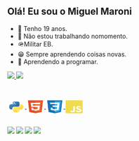 ## Olá! Eu sou o Miguel Maroni

- 🔞 Tenho 19 anos.
- 💼 Não estou trabalhando nomomento.
- 🪖Militar EB.
- 😁 Sempre aprendendo coisas novas.
- 🌱 Aprendendo a programar.

<div> 
  <a href="https://github.com/Mmaronii">
  <img height="180em" src="https://github-readme-stats.vercel.app/api?username=Mmaronii&show_icons=true&theme=dark"/>
  <img height="180em" src="https://github-readme-stats.vercel.app/api/top-langs/?username=Mmaronii&layout=compact&theme=dark"/>
</div>

##

<div style="display: inline_block"><br>
  <img align="center" alt="Miguel-Python" height="30" width="40" src="https://raw.githubusercontent.com/devicons/devicon/master/icons/python/python-original.svg">
  <img align="center" alt="Miguel-HTML" height="30" width="40" src="https://raw.githubusercontent.com/devicons/devicon/master/icons/html5/html5-original.svg">
  <img align="center" alt="Miguel-CSS" height="30" width="40" src="https://raw.githubusercontent.com/devicons/devicon/master/icons/css3/css3-original.svg">
  <img align="center" alt="Miguel-Js" height="30" width="40" src="https://raw.githubusercontent.com/devicons/devicon/master/icons/javascript/javascript-plain.svg">
</div>

##
 
<div> 
  <a href="https://www.instagram.com/m.maroniii/" target="_blank"><img src="https://img.shields.io/badge/-Instagram-%23E4405F?style=for-the-badge&logo=instagram&logoColor=white" target="_blank"></a>
  <a href="https://discord.gg/cQEC2Nzx" target="_blank"><img src="https://img.shields.io/badge/Discord-7289DA?style=for-the-badge&logo=discord&logoColor=white" target="_blank"></a> 
  <a href = "mailto:miguelmaronisturaro@gmail.com"><img src="https://img.shields.io/badge/-Gmail-%23333?style=for-the-badge&logo=gmail&logoColor=white" target="_blank"></a>
  <a href="https://www.linkedin.com/in/miguel-maroni-9102b6241/" target="_blank"><img src="https://img.shields.io/badge/-LinkedIn-%230077B5?style=for-the-badge&logo=linkedin&logoColor=white" target="_blank"></a> 
</div>
